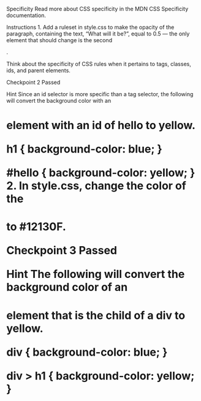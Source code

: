 Specificity
Read more about CSS specificity in the MDN CSS Specificity documentation.

Instructions
1.
Add a ruleset in style.css to make the opacity of the paragraph, containing the text, “What will it be?”, equal to 0.5 — the only element that should change is the second <p>.

Think about the specificity of CSS rules when it pertains to tags, classes, ids, and parent elements.

Checkpoint 2 Passed

Hint
Since an id selector is more specific than a tag selector, the following will convert the background color with an <h1> element with an id of hello to yellow.

h1 {
 background-color: blue;
}
 
#hello {
 background-color: yellow;
}
2.
In style.css, change the color of the <h1> to #12130F.

Checkpoint 3 Passed

Hint
The following will convert the background color of an <h1> element that is the child of a div to yellow.

div {
 background-color: blue;
}
 
div > h1 {
 background-color: yellow;
}
 
